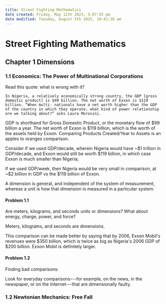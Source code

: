 ```yaml
---
title: Street Fighting Mathematics
date created: Friday, May 12th 2023, 5:07:55 pm
date modified: Tuesday, August 5th 2025, 10:41:26 am
---
```


# Street Fighting Mathematics

## Chapter 1 Dimensions

### 1.1 Economics: The Power of Multinational Corporations

Read this quote: what is wrong with it?

`In Nigeria, a relatively economically strong country, the GDP [gross domestic product] is $99 billion. The net worth of Exxon is $119 billion. “When multi- nationals have a net worth higher than the GDP of the country in which they operate, what kind of power relationship are we talking about?” asks Laura Morosini.`

GDP is shorthand for Gross Domestic Product, or the monetary flow of
$99 billion a year. The net worth of Exxon is $119 billion, which is
the worth of the assets held by Exxon. Comparing Products Created/Year
to Assets is an apples to oranges comparison.

Consider if we used GDP/decade, wherein Nigeria would have ~$1
trillion in GDP/decade, and Exxon would still be worth $119 billion, in
which case Exxon is much smaller than Nigeria;

If we used GDP/week, then Nigeria would be very small in comparison, at
~$2 billion in GDP vs the $119 billion of Exxon.

A dimension is general, and independent of the system of measurement,
whereas a unit is how that dimension is measured in a particular system.

#### Problem 1.1

Are meters, kilograms, and seconds units or dimensions? What about
energy, charge, power, and force?

Meters, kilograms, and seconds are dimensions.

This comparison can be made better by saying that by 2006, Exxon
Mobil's revenues were $350 billion, which is twice as big as
Nigeria's 2006 GDP of $200 billion. Exxon Mobil is definitely larger.

#### Problem 1.2

Finding bad comparisons:

Look for everyday comparisons---for example, on the news, in the
newspaper, or on the Internet---that are dimensionally faulty.

### 1.2 Newtonian Mechanics: Free Fall
